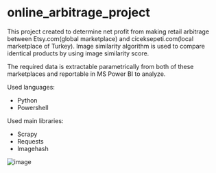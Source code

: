 # online_arbitrage_project

This project created to determine net profit from making retail arbitrage between Etsy.com(global marketplace) and ciceksepeti.com(local marketplace of Turkey).
Image similarity algorithm is used to compare identical products by using image similarity score.

The required data is extractable parametrically from both of these marketplaces and reportable in MS Power BI to analyze.

Used languages:
* Python
* Powershell

Used main libraries:
* Scrapy
* Requests
* Imagehash

![image](https://user-images.githubusercontent.com/35421890/156447871-1a9aba05-3df6-427c-b07c-41c0b67d5e78.png)


